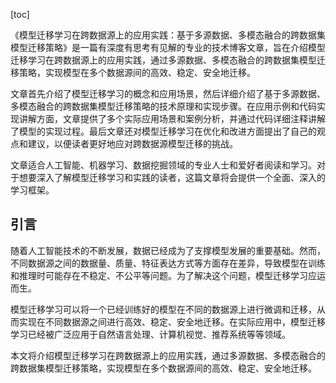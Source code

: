 
[toc]                    
                
                
《模型迁移学习在跨数据源上的应用实践：基于多源数据、多模态融合的跨数据集模型迁移策略》是一篇有深度有思考有见解的专业的技术博客文章，旨在介绍模型迁移学习在跨数据源上的应用实践，通过多源数据、多模态融合的跨数据集模型迁移策略，实现模型在多个数据源间的高效、稳定、安全地迁移。

文章首先介绍了模型迁移学习的概念和应用场景，然后详细介绍了基于多源数据、多模态融合的跨数据集模型迁移策略的技术原理和实现步骤。在应用示例和代码实现讲解方面，文章提供了多个实际应用场景和案例分析，并通过代码详细注释讲解了模型的实现过程。最后文章还对模型迁移学习在优化和改进方面提出了自己的观点和建议，以便读者更好地应对跨数据源模型迁移的挑战。

文章适合人工智能、机器学习、数据挖掘领域的专业人士和爱好者阅读和学习。对于想要深入了解模型迁移学习和实践的读者，这篇文章将会提供一个全面、深入的学习框架。

## 引言

随着人工智能技术的不断发展，数据已经成为了支撑模型发展的重要基础。然而，不同数据源之间的数据量、质量、特征表达方式等方面存在差异，导致模型在训练和推理时可能存在不稳定、不公平等问题。为了解决这个问题，模型迁移学习应运而生。

模型迁移学习可以将一个已经训练好的模型在不同的数据源上进行微调和迁移，从而实现在不同数据源之间进行高效、稳定、安全地迁移。在实际应用中，模型迁移学习已经被广泛应用于自然语言处理、计算机视觉、推荐系统等等领域。

本文将介绍模型迁移学习在跨数据源上的应用实践，通过多源数据、多模态融合的跨数据集模型迁移策略，实现模型在多个数据源间的高效、稳定、安全地迁移。

